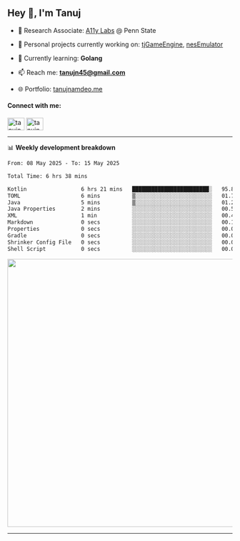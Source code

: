 <h2>Hey 👋, I'm Tanuj</h2>

- 🔬 Research Associate: [A11y Labs](https://a11y.ist.psu.edu/) @ Penn State 

- 🔭 Personal projects currently working on: [tjGameEngine](https://github.com/tanujn45/tjGameEngine), [nesEmulator](https://github.com/tanujn45/nesEmulator)

- 🌱 Currently learning: **Golang**

- 📫 Reach me: **tanujn45@gmail.com**

- 🌐 Portfolio: [tanujnamdeo.me](https://tanujnamdeo.me/)

<h4 align="left">Connect with me:</h4>
<p align="left">
<a href="https://twitter.com/tanujn45" target="blank"><img align="center" src="https://raw.githubusercontent.com/rahuldkjain/github-profile-readme-generator/master/src/images/icons/Social/twitter.svg" alt="tanujn45" height="28" width="38" /></a>
<a href="https://linkedin.com/in/tanujn45" target="blank"><img align="center" src="https://raw.githubusercontent.com/rahuldkjain/github-profile-readme-generator/master/src/images/icons/Social/linked-in-alt.svg" alt="tanujn45" height="28" width="38" /></a>
</p>

-------

📊 **Weekly development breakdown**
<!--START_SECTION:waka-->

```txt
From: 08 May 2025 - To: 15 May 2025

Total Time: 6 hrs 38 mins

Kotlin                 6 hrs 21 mins   ████████████████████████░   95.83 %
TOML                   6 mins          ▒░░░░░░░░░░░░░░░░░░░░░░░░   01.73 %
Java                   5 mins          ▒░░░░░░░░░░░░░░░░░░░░░░░░   01.27 %
Java Properties        2 mins          ░░░░░░░░░░░░░░░░░░░░░░░░░   00.53 %
XML                    1 min           ░░░░░░░░░░░░░░░░░░░░░░░░░   00.43 %
Markdown               0 secs          ░░░░░░░░░░░░░░░░░░░░░░░░░   00.14 %
Properties             0 secs          ░░░░░░░░░░░░░░░░░░░░░░░░░   00.04 %
Gradle                 0 secs          ░░░░░░░░░░░░░░░░░░░░░░░░░   00.03 %
Shrinker Config File   0 secs          ░░░░░░░░░░░░░░░░░░░░░░░░░   00.00 %
Shell Script           0 secs          ░░░░░░░░░░░░░░░░░░░░░░░░░   00.00 %
```

<!--END_SECTION:waka-->

<img src="https://wakatime.com/share/@018e9abd-1aa4-4aa6-9db7-5ca3b999e810/4650b67a-98aa-46b4-b598-3d8a2451f0df.svg" width="600"/>

-------
